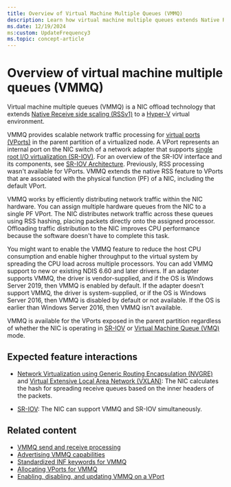 ```yaml
---
title: Overview of Virtual Machine Multiple Queues (VMMQ)
description: Learn how virtual machine multiple queues extends Native RSS to a Hyper-V virtual environment.
ms.date: 12/19/2024
ms:custom: UpdateFrequency3
ms.topic: concept-article
---
```


# Overview of virtual machine multiple queues (VMMQ)

Virtual machine multiple queues (VMMQ) is a NIC offload technology that extends [Native Receive side scaling (RSSv1)](introduction-to-receive-side-scaling.md) to a [Hyper-V](overview-of-hyper-v.md) virtual environment.

VMMQ provides scalable network traffic processing for [virtual ports (VPorts)](virtual-ports--vports-.md) in the parent partition of a virtualized node. A VPort represents an internal port on the NIC switch of a network adapter that supports [single root I/O virtualization (SR-IOV)](overview-of-single-root-i-o-virtualization--sr-iov-.md). For an overview of the SR-IOV interface and its components, see [SR-IOV Architecture](sr-iov-architecture.md). Previously, RSS processing wasn't available for VPorts. VMMQ extends the native RSS feature to VPorts that are associated with the physical function (PF) of a NIC, including the default VPort.

VMMQ works by efficiently distributing network traffic within the NIC hardware. You can assign multiple hardware queues from the NIC to a single PF VPort. The NIC distributes network traffic across these queues using RSS hashing, placing packets directly onto the assigned processor. Offloading traffic distribution to the NIC improves CPU performance because the software doesn't have to complete this task.

You might want to enable the VMMQ feature to reduce the host CPU consumption and enable higher throughput to the virtual system by spreading the CPU load across multiple processors. You can add VMMQ support to new or existing NDIS 6.60 and later drivers. If an adapter supports VMMQ, the driver is vendor-supplied, and if the OS is Windows Server 2019, then VMMQ is enabled by default. If the adapter doesn’t support VMMQ, the driver is system-supplied, or if the OS is Windows Server 2016, then VMMQ is disabled by default or not available. If the OS is earlier than Windows Server 2016, then VMMQ isn't available.

VMMQ is available for the VPorts exposed in the parent partition regardless of whether the NIC is operating in [SR-IOV](overview-of-single-root-i-o-virtualization--sr-iov-.md) or [Virtual Machine Queue (VMQ)](virtual-machine-queue-architecture.md) mode.

## Expected feature interactions

- [Network Virtualization using Generic Routing Encapsulation (NVGRE)](network-virtualization-using-generic-routing-encapsulation--nvgre--task-offload.md) and [Virtual Extensive Local Area Network (VXLAN)](https://www.rfc-editor.org/info/rfc7348): The NIC calculates the hash for spreading receive queues based on the inner headers of the packets.

- [SR-IOV](overview-of-single-root-i-o-virtualization--sr-iov-.md): The NIC can support VMMQ and SR-IOV simultaneously.

## Related content

- [VMMQ send and receive processing](vmmq-send-and-receive-processing.md)
- [Advertising VMMQ capabilities](advertising-vmmq-capabilities.md)
- [Standardized INF keywords for VMMQ](standardized-inf-keywords-for-vmmq.md)
- [Allocating VPorts for VMMQ](allocating-vports-for-vmmq.md)
- [Enabling, disabling, and updating VMMQ on a VPort](updating-vmmq-on-a-vport.md)
